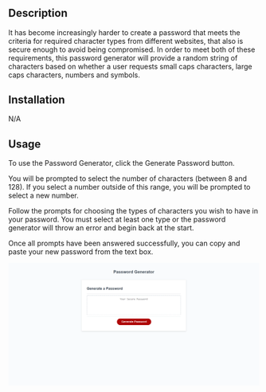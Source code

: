 # <Password Generator>

## Description

It has become increasingly harder to create a password that meets the criteria for required character types from different websites, that also is secure enough to avoid being compromised. In order to meet both of these requirements, this password generator will provide a random string of characters based on whether a user requests small caps characters, large caps characters, numbers and symbols. 

## Installation

N/A

## Usage

To use the Password Generator, click the Generate Password button.

You will be prompted to select the number of characters (between 8 and 128). If you select a number outside of this range, you will be prompted to select a new number.

Follow the prompts for choosing the types of characters you wish to have in your password. You must select at least one type or the password generator will throw an error and begin back at the start.

Once all prompts have been answered successfully, you can copy and paste your new password from the text box. 

![Screenshot of Password Generator webpage](./screenshot.png)


